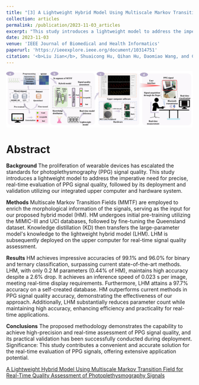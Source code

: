 ```yaml
---
title: "[3] A Lightweight Hybrid Model Using Multiscale Markov Transition Field for Real-Time Quality Assessment of Photoplethysmography Signals"
collection: articles
permalink: /publication/2023-11-03_articles
excerpt: "This study introduces a lightweight model to address the imperative need for precise, real-time evaluation of PPG signal quality, followed by its deployment and validation utilizing our integrated upper computer and hardware system<br/><br/><img src='/images/JBHI-1.jpg'><br/>"
date: 2023-11-03
venue: 'IEEE Journal of Biomedical and Health Informatics'
paperurl: 'https://ieeexplore.ieee.org/document/10314751' 
citation: '<b>Liu Jian</b>, Shuaicong Hu, Qihan Hu, Daomiao Wang, and Cuiwei Yang. "A Lightweight Hybrid Model Using Multiscale Markov Transition Field for Real-Time Quality Assessment of Photoplethysmography Signals." IEEE Journal of Biomedical and Health Informatics (2023).'
---
```


![](/images/JBHI-1.jpg)

Abstract
==========
**Background**
The proliferation of wearable devices has escalated the standards for photoplethysmography (PPG) signal quality. This study introduces a lightweight model to address the imperative need for precise, real-time evaluation of PPG signal quality, followed by its deployment and validation utilizing our integrated upper computer and hardware system.

**Methods**
Multiscale Markov Transition Fields (MMTF) are employed to enrich the morphological information of the signals, serving as the input for our proposed hybrid model (HM). HM undergoes initial pre-training utilizing the MIMIC-III and UCI databases, followed by fine-tuning the Queensland dataset. Knowledge distillation (KD) then transfers the large-parameter model's knowledge to the lightweight hybrid model (LHM). LHM is subsequently deployed on the upper computer for real-time signal quality assessment. 

**Results**
HM achieves impressive accuracies of 99.1% and 96.0% for binary and ternary classification, surpassing current state-of-the-art methods. LHM, with only 0.2 M parameters (0.44% of HM), maintains high accuracy despite a 2.6% drop. It achieves an inference speed of 0.023 s per image, meeting real-time display requirements. Furthermore, LHM attains a 97.7% accuracy on a self-created database. HM outperforms current methods in PPG signal quality accuracy, demonstrating the effectiveness of our approach. Additionally, LHM substantially reduces parameter count while maintaining high accuracy, enhancing efficiency and practicality for real-time applications.

**Conclusions**
The proposed methodology demonstrates the capability to achieve high-precision and real-time assessment of PPG signal quality, and its practical validation has been successfully conducted during deployment. Significance: This study contributes a convenient and accurate solution for the real-time evaluation of PPG signals, offering extensive application potential.

<dl>
	<script type="text/javascript" src="//cdn.plu.mx/widget-details.js"></script>
	<a href="https://plu.mx/plum/a/?doi=10.1109/JBHI.2023.3331975" class="plumx-details" data-site="plum" data-hide-when-empty="true">A Lightweight Hybrid Model Using Multiscale Markov Transition Field for Real-Time Quality Assessment of Photoplethysmography Signals</a>
</dl>

<dl>
	<script type="text/javascript" src="https://d1bxh8uas1mnw7.cloudfront.net/assets/embed.js"></script><div class="altmetric-embed" data-badge-type="donut" data-altmetric-id="159566645"></div>
</dl>
